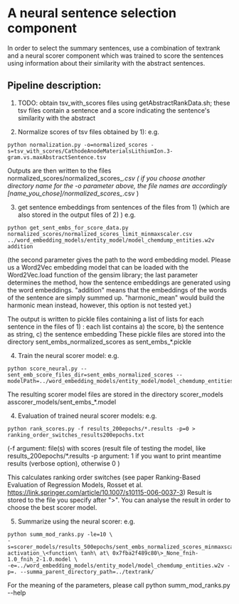 # A neural sentence selection component 
In order to select the summary sentences, use a combination of textrank and a neural scorer component which was trained to score the sentences using information about their similarity with the abstract sentences.


## Pipeline description:

1) TODO: obtain tsv_with_scores files using getAbstractRankData.sh; these tsv files contain a sentence and a score indicating the sentence's similarity with the abstract

2) Normalize scores of tsv files obtained by 1): 
e.g. 
```
python normalization.py -o=normalized_scores -s=tsv_with_scores/CathodeAnodeMaterialsLithiumIon.3-gram.vs.maxAbstractSentence.tsv
```

Outputs are then written to the files normalized_scores/normalized_scores_*.csv 
( if you choose another directory name for the -o parameter above, the file names are accordingly [name_you_chose]/normalized_scores_*.csv )

3) get sentence embeddings from sentences of the files from 1) (which are also stored in the output files of 2) )
e.g.
```
python get_sent_embs_for_score_data.py normalized_scores/normalized_scores_limit_minmaxscaler.csv ../word_embedding_models/entity_model/model_chemdump_entities.w2v addition
```

(the second parameter gives the path to the word embedding model. Please us a Word2Vec embedding model that can be loaded with the Word2Vec.load function of the gensim library;
the last parameter determines the method, how the sentence embeddings are generated using the word embeddings. "addition" means that the embeddings of the words of the sentence are simply summed up. "harmonic_mean" would build the harmonic mean instead, however, this option is not tested yet.)

The output is written to pickle files containing a list of lists for each sentence in the files of 1) : each list contains 
a) the score, b) the sentence as string, c) the sentence embedding
These pickle files are stored into the directory sent_embs_normalized_scores as sent_embs_*.pickle

4) Train the neural scorer model: 
e.g. 
```
python score_neural.py --sent_emb_score_files_dir=sent_embs_normalized_scores --modelPath=../word_embedding_models/entity_model/model_chemdump_entities.w2v
```

The resulting scorer model files are stored in the directory scorer_models asscorer_models/sent_embs_*.model

4) Evaluation of trained neural scorer models: 
e.g.
```
python rank_scores.py -f results_200epochs/*.results -p=0 > ranking_order_switches_results200epochs.txt
```

(-f argument: file(s) with scores (result file of testing the model, like results_200epochs/*.results
-p argument: 1 if you want to print meantime results (verbose option), otherwise 0 )

This calculates ranking order switches (see paper Ranking-Based Evaluation of Regression Models, Rosset et al. https://link.springer.com/article/10.1007/s10115-006-0037-3)
Result is stored to the file you specify after ">".
You can analyse the result in order to choose the best scorer model.

5) Summarize using the neural scorer:
e.g.
```
python summ_mod_ranks.py -le=10 \
-s=scorer_models/results_500epochs/sent_embs_normalized_scores_minmaxscaler.csv-activation_\<function\ tanh\ at\ 0x7fba2f489c80\>_None_fnih-1.0_fnih_2-1.0.model \
-e=../word_embedding_models/entity_model/model_chemdump_entities.w2v -p=. --summa_parent_directory_path=../textrank/
```

For the meaning of the parameters, please call python summ_mod_ranks.py --help
